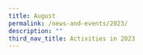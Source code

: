 ```yaml
---
title: August
permalink: /news-and-events/2023/
description: ""
third_nav_title: Activities in 2023
---
```

